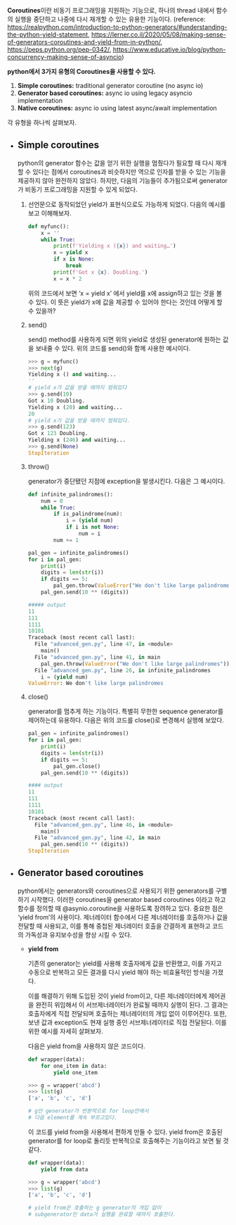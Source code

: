 **Coroutines**이란 비동기 프로그래밍을 지원하는 기능으로, 하나의 thread 내에서 함수의 실행을 중단하고 나중에 다시 재개할 수 있는 유용한 기능이다. (reference: https://realpython.com/introduction-to-python-generators/#understanding-the-python-yield-statement, https://lerner.co.il/2020/05/08/making-sense-of-generators-coroutines-and-yield-from-in-python/, https://peps.python.org/pep-0342/, https://www.educative.io/blog/python-concurrency-making-sense-of-asyncio)

**python에서 3가지 유형의 Coroutines을 사용할 수 있다.**

1. **Simple coroutines:** traditional generator coroutine (no async io)
2. **Generator based coroutines:** async io using legacy asyncio implementation
3. **Native coroutines:** async io using latest async/await implementation


각 유형을 하나씩 살펴보자. 

- ## **Simple coroutines**
    
    python의 generator 함수는 값을 얻기 위한 실행을 멈췄다가 필요할 때 다시 재개할 수 있다는 점에서 coroutines과 비슷하지만 역으로 인자를 받을 수 있는 기능을 제공하지 않아 완전하지 않았다. 하지만, 다음의 기능들이 추가됨으로써 generator가 비동기 프로그래밍을 지원할 수 있게 되었다. 
    
    1. 선언문으로 동작되었던 yield가 표현식으로도 가능하게 되었다. 다음의 예시를 보고 이해해보자.
        
        ```python
        def myfunc():
            x = ''
            while True:
                print(f'Yielding x ({x}) and waiting…')
                x = yield x
                if x is None: 
                    break
                print(f'Got x {x}. Doubling.')
                x = x * 2
        ```
        
        위의 코드에서 보면 ‘x = yield x’ 에서 yield를 x에 assign하고 있는 것을 볼 수 있다. 이 뜻은 yield가 x에 값을 제공할 수 있어야 한다는 것인데 어떻게 할 수 있을까? 
        
    2. send()
        
        send() method를 사용하게 되면 위의 yield로 생성된 generator에 원하는 값을 보내줄 수 있다. 위의 코드를 send()와 함께 사용한 예시이다. 
        
        ```python
        >>> g = myfunc()
        >>> next(g)
        Yielding x () and waiting...
        ''
        # yield x가 값을 받을 때까지 멈춰있다
        >>> g.send(10)
        Got x 10 Doubling.
        Yielding x (20) and waiting...
        20
        # yield x가 값을 받을 때까지 멈춰있다.
        >>> g.send(123)
        Got x 123 Doubling.
        Yielding x (246) and waiting...
        >>> g.send(None)
        StopIteration
        ```
        
    3. throw()
        
        generator가 중단됐던 지점에 exception을 발생시킨다. 다음은 그 예시이다. 
        
        ```python
        def infinite_palindromes():
            num = 0
            while True:
                if is_palindrome(num):
                    i = (yield num)
                    if i is not None:
                        num = i
                num += 1
        
        pal_gen = infinite_palindromes()
        for i in pal_gen:
            print(i)
            digits = len(str(i))
            if digits == 5:
                pal_gen.throw(ValueError("We don't like large palindromes"))
            pal_gen.send(10 ** (digits))
        
        ##### output
        11
        111
        1111
        10101
        Traceback (most recent call last):
          File "advanced_gen.py", line 47, in <module>
            main()
          File "advanced_gen.py", line 41, in main
            pal_gen.throw(ValueError("We don't like large palindromes"))
          File "advanced_gen.py", line 26, in infinite_palindromes
            i = (yield num)
        ValueError: We don't like large palindromes
        ```
        
    4. close()
        
        generator를 멈추게 하는 기능이다. 특별히 무한한 sequence generator를 제어하는데 유용하다. 다음은 위의 코드를 close()로 변경해서 실행해 보았다. 
        
        ```python
        pal_gen = infinite_palindromes()
        for i in pal_gen:
            print(i)
            digits = len(str(i))
            if digits == 5:
                pal_gen.close()
            pal_gen.send(10 ** (digits))
        
        #### output
        11
        111
        1111
        10101
        Traceback (most recent call last):
          File "advanced_gen.py", line 46, in <module>
            main()
          File "advanced_gen.py", line 42, in main
            pal_gen.send(10 ** (digits))
        StopIteration
        ```
        

- ## **Generator based coroutines**
    
    python에서는 generators와 coroutines으로 사용되기 위한 generators를 구별하기 시작했다. 이러한 coroutines을 generator based coroutines 이라고 하고 함수를 정의할 때 @asynio.coroutine을 사용하도록 장려하고 있다. 중요한 점은 ‘yield from’의 사용이다. 제너레이터 함수에서 다른 제너레이터를 호출하거나 값을 전달할 때 사용되고, 이를 통해 중첩된 제너레이터 호출을 간결하게 표현하고 코드의 가독성과 유지보수성을 향상 시킬 수 있다. 
    
    - **yield from**
        
        기존의 generator는 yield를 사용해 호출자에게 값을 반환했고, 이를 가지고 수동으로 반복하고 모든 결과를 다시 yield 해야 하는 비효율적인 방식을 가졌다. 
        
        이를 해결하기 위해 도입된 것이 yield from이고, 다른 제너레이터에게 제어권을 완전히 위임해서 이 서브제너레이터가 완료될 때까지 실행이 된다. 그 결과는 호출자에게 직접 전달되며 호출하는 제너레이터의 개입 없이 이루어진다. 또한, 보낸 값과 exception도 현재 실행 중인 서브제너레이터로 직접 전달된다. 이를 위한 예시를 자세히 살펴보자. 
        
        다음은 yield from을 사용하지 않은 코드이다.
        
        ```python
        def wrapper(data):
            for one_item in data:
                yield one_item
        
        >>> g = wrapper('abcd')
        >>> list(g)
        ['a', 'b', 'c', 'd']
        
        # g인 generator가 반본적으로 for loop안에서
        # 다음 element를 계속 부르고있다.
        ```
        
        이 코드를 yield from을 사용해서 편하게 만들 수 있다. yield from은 호출된 generator를 for loop로 돌리듯 반복적으로 호출해주는 기능이라고 보면 될 것 같다.
        
        ```python
        def wrapper(data):
            yield from data
        
        >>> g = wrapper('abcd')
        >>> list(g)
        ['a', 'b', 'c', 'd']
        
        # yield from은 호출하는 g generator의 개입 없이
        # subgenerator인 data가 실행을 완료할 때까지 호출한다.
        
        ```